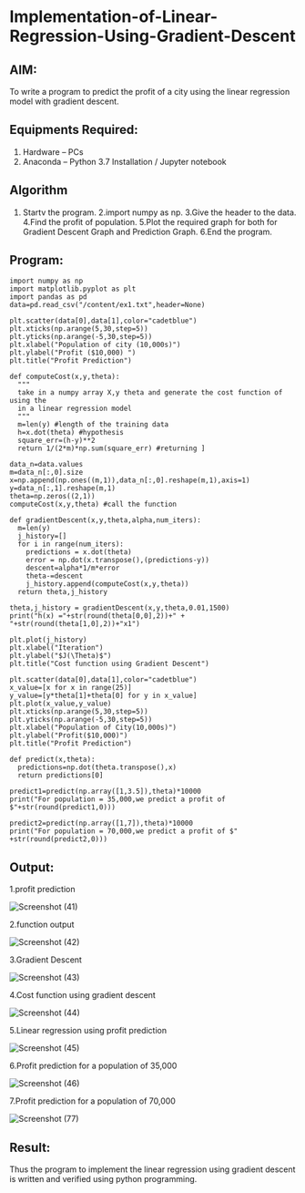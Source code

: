 # Implementation-of-Linear-Regression-Using-Gradient-Descent

## AIM:
To write a program to predict the profit of a city using the linear regression model with gradient descent.

## Equipments Required:
1. Hardware – PCs
2. Anaconda – Python 3.7 Installation / Jupyter notebook

## Algorithm
1. Startv the program.
2.import numpy as np.
3.Give the header to the data.
4.Find the profit of population.
5.Plot the required graph for both for Gradient Descent Graph and Prediction Graph.
6.End the program.
 

## Program:
```
import numpy as np
import matplotlib.pyplot as plt
import pandas as pd
data=pd.read_csv("/content/ex1.txt",header=None)

plt.scatter(data[0],data[1],color="cadetblue")
plt.xticks(np.arange(5,30,step=5))
plt.yticks(np.arange(-5,30,step=5))
plt.xlabel("Population of city (10,000s)")
plt.ylabel("Profit ($10,000) ")
plt.title("Profit Prediction")

def computeCost(x,y,theta):
  """
  take in a numpy array X,y theta and generate the cost function of using the
  in a linear regression model
  """
  m=len(y) #length of the training data
  h=x.dot(theta) #hypothesis
  square_err=(h-y)**2
  return 1/(2*m)*np.sum(square_err) #returning ]

data_n=data.values
m=data_n[:,0].size
x=np.append(np.ones((m,1)),data_n[:,0].reshape(m,1),axis=1)
y=data_n[:,1].reshape(m,1)
theta=np.zeros((2,1))
computeCost(x,y,theta) #call the function

def gradientDescent(x,y,theta,alpha,num_iters):
  m=len(y)
  j_history=[]
  for i in range(num_iters):
    predictions = x.dot(theta)
    error = np.dot(x.transpose(),(predictions-y))
    descent=alpha*1/m*error
    theta-=descent
    j_history.append(computeCost(x,y,theta))
  return theta,j_history

theta,j_history = gradientDescent(x,y,theta,0.01,1500)
print("h(x) ="+str(round(theta[0,0],2))+" + "+str(round(theta[1,0],2))+"x1")

plt.plot(j_history)
plt.xlabel("Iteration")
plt.ylabel("$J(\Theta)$")
plt.title("Cost function using Gradient Descent")

plt.scatter(data[0],data[1],color="cadetblue")
x_value=[x for x in range(25)]
y_value=[y*theta[1]+theta[0] for y in x_value]
plt.plot(x_value,y_value)
plt.xticks(np.arange(5,30,step=5))
plt.yticks(np.arange(-5,30,step=5))
plt.xlabel("Population of City(10,000s)")
plt.ylabel("Profit($10,000)")
plt.title("Profit Prediction")

def predict(x,theta):
  predictions=np.dot(theta.transpose(),x)
  return predictions[0]

predict1=predict(np.array([1,3.5]),theta)*10000
print("For population = 35,000,we predict a profit of $"+str(round(predict1,0)))

predict2=predict(np.array([1,7]),theta)*10000
print("For population = 70,000,we predict a profit of $" +str(round(predict2,0)))

```

## Output:
1.profit prediction





![Screenshot (41)](https://github.com/MaheshMuthuL/Implementation-of-Linear-Regression-Using-Gradient-Descent/assets/135570619/ff4fe207-f99a-41ba-87f8-ec4ff2f1507d)







 2.function output




 

![Screenshot (42)](https://github.com/MaheshMuthuL/Implementation-of-Linear-Regression-Using-Gradient-Descent/assets/135570619/e5e029bb-42f2-44d9-88b0-a6a46d3ff2f5)





 3.Gradient Descent



 

![Screenshot (43)](https://github.com/MaheshMuthuL/Implementation-of-Linear-Regression-Using-Gradient-Descent/assets/135570619/38ac6814-ffe7-49e8-a598-cefb4bc698ce)





 4.Cost function using gradient descent


 


![Screenshot (44)](https://github.com/MaheshMuthuL/Implementation-of-Linear-Regression-Using-Gradient-Descent/assets/135570619/000fb802-7a8b-4764-bd30-fc226c076cbf)





5.Linear regression using profit prediction






![Screenshot (45)](https://github.com/MaheshMuthuL/Implementation-of-Linear-Regression-Using-Gradient-Descent/assets/135570619/355e9399-53dc-4330-b4b7-3b830fa1c3f6)




 6.Profit prediction for a population of 35,000






![Screenshot (46)](https://github.com/MaheshMuthuL/Implementation-of-Linear-Regression-Using-Gradient-Descent/assets/135570619/f91415a0-bbfd-424b-b896-a9bd071f698a)





 7.Profit prediction for a population of 70,000




 
 
 
 ![Screenshot (77)](https://github.com/MaheshMuthuL/Implementation-of-Linear-Regression-Using-Gradient-Descent/assets/135570619/c9780ad2-59ca-40b4-a304-a09f314aff81)









## Result:
Thus the program to implement the linear regression using gradient descent is written and verified using python programming.
